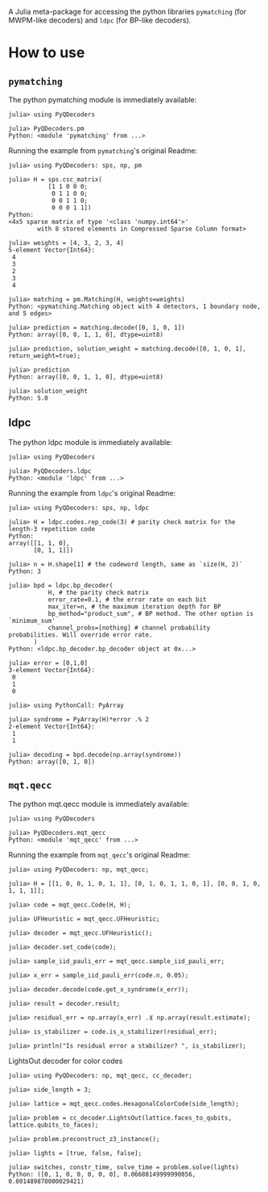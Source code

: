 A Julia meta-package for accessing the python libraries `pymatching` (for MWPM-like decoders) and `ldpc` (for BP-like decoders).

# How to use

## `pymatching`

The python pymatching module is immediately available:

```
julia> using PyQDecoders

julia> PyQDecoders.pm
Python: <module 'pymatching' from ...>
```

Running the example from `pymatching`'s original Readme:

```
julia> using PyQDecoders: sps, np, pm

julia> H = sps.csc_matrix(
           [1 1 0 0 0;
            0 1 1 0 0;
            0 0 1 1 0;
            0 0 0 1 1])
Python:
<4x5 sparse matrix of type '<class 'numpy.int64'>'
        with 8 stored elements in Compressed Sparse Column format>

julia> weights = [4, 3, 2, 3, 4]
5-element Vector{Int64}:
 4
 3
 2
 3
 4

julia> matching = pm.Matching(H, weights=weights)
Python: <pymatching.Matching object with 4 detectors, 1 boundary node, and 5 edges>

julia> prediction = matching.decode([0, 1, 0, 1])
Python: array([0, 0, 1, 1, 0], dtype=uint8)

julia> prediction, solution_weight = matching.decode([0, 1, 0, 1], return_weight=true);

julia> prediction
Python: array([0, 0, 1, 1, 0], dtype=uint8)

julia> solution_weight
Python: 5.0
```

## ldpc

The python ldpc module is immediately available:

```
julia> using PyQDecoders

julia> PyQDecoders.ldpc
Python: <module 'ldpc' from ...>
```

Running the example from `ldpc`'s original Readme:


```
julia> using PyQDecoders: sps, np, ldpc

julia> H = ldpc.codes.rep_code(3) # parity check matrix for the length-3 repetition code
Python:
array([[1, 1, 0],
       [0, 1, 1]])

julia> n = H.shape[1] # the codeword length, same as `size(H, 2)`
Python: 3

julia> bpd = ldpc.bp_decoder(
           H, # the parity check matrix
           error_rate=0.1, # the error rate on each bit
           max_iter=n, # the maximum iteration depth for BP
           bp_method="product_sum", # BP method. The other option is `minimum_sum'
           channel_probs=[nothing] # channel probability probabilities. Will override error rate.
       )
Python: <ldpc.bp_decoder.bp_decoder object at 0x...>

julia> error = [0,1,0]
3-element Vector{Int64}:
 0
 1
 0

julia> using PythonCall: PyArray

julia> syndrome = PyArray(H)*error .% 2
2-element Vector{Int64}:
 1
 1

julia> decoding = bpd.decode(np.array(syndrome))
Python: array([0, 1, 0])
```

## `mqt.qecc`

The python mqt.qecc module is immediately available:

```
julia> using PyQDecoders

julia> PyQDecoders.mqt_qecc
Python: <module 'mqt_qecc' from ...>
```

Running the example from `mqt_qecc`'s original Readme:

```
julia> using PyQDecoders: np, mqt_qecc;

julia> H = [[1, 0, 0, 1, 0, 1, 1], [0, 1, 0, 1, 1, 0, 1], [0, 0, 1, 0, 1, 1, 1]];

julia> code = mqt_qecc.Code(H, H);

julia> UFHeuristic = mqt_qecc.UFHeuristic;

julia> decoder = mqt_qecc.UFHeuristic();

julia> decoder.set_code(code);

julia> sample_iid_pauli_err = mqt_qecc.sample_iid_pauli_err;

julia> x_err = sample_iid_pauli_err(code.n, 0.05);

julia> decoder.decode(code.get_x_syndrome(x_err));

julia> result = decoder.result;

julia> residual_err = np.array(x_err) .⊻ np.array(result.estimate);

julia> is_stabilizer = code.is_x_stabilizer(residual_err);

julia> println("Is residual error a stabilizer? ", is_stabilizer);
```

LightsOut decoder for color codes

```
julia> using PyQDecoders: np, mqt_qecc, cc_decoder;

julia> side_length = 3;

julia> lattice = mqt_qecc.codes.HexagonalColorCode(side_length);

julia> problem = cc_decoder.LightsOut(lattice.faces_to_qubits, lattice.qubits_to_faces);

julia> problem.preconstruct_z3_instance();

julia> lights = [true, false, false];

julia> switches, constr_time, solve_time = problem.solve(lights)
Python: ([0, 1, 0, 0, 0, 0, 0], 0.06688149999990856, 0.001489878000029421)
```